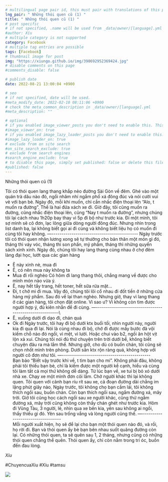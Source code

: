 ```yaml
---
# multilingual page pair id, this must pair with translations of this page. (This name must be unique)
lng_pair: " Những thói quen cũ (1) "
title: " Những thói quen cũ (1) "
# post specific
# if not specified, .name will be used from _data/owner/[language].yml
#author: Xíu
# multiple category is not supported
category: Facebook
# multiple tag entries are possible
tags: [Facebook]
# thumbnail image for post
img: "https://xiungo.github.io/img/398692952369424.jpg"
# disable comments on this page
#comments_disable: false

# publish date
date: 2022-08-21 13:00:04 +0900

# seo
# if not specified, date will be used.
#meta_modify_date: 2022-02-10 08:11:06 +0900
# check the meta_common_description in _data/owner/[language].yml
#meta_description: ""

# optional
# if you enabled image_viewer_posts you don't need to enable this. This is only if image_viewer_posts = false
#image_viewer_on: true
# if you enabled image_lazy_loader_posts you don't need to enable this. This is only if image_lazy_loader_posts = false
#image_lazy_loader_on: true
# exclude from on site search
#on_site_search_exclude: true
# exclude from search engines
#search_engine_exclude: true
# to disable this page, simply set published: false or delete this file
#published: false
---
```


<!-- outline-start -->

Những thói quen cũ (1)

Tôi có thói quen lang thang khắp nẻo đường Sài Gòn về đêm. Ghé vào một quán trà dâu nào đó, ngồi nhâm nhí ngắm phố xá đông đúc và nói cười vui vẻ với bạn bè. Ngày đó, mỗi khi muốn, chỉ cần nhấc điện thoại lên “Alo, t muốn ra đường”. Thế là hai đứa xách xe đi. Giờ đây, tôi cũng muốn ra đường, cũng nhấc điện thoại lên, cũng “Nay t muốn ra đường”, nhưng chúng tôi lại cách nhau 1h20p bay thay vì 5p đi bộ như trước kia. Đi một mình, tôi sợ mình sẽ cô đơn, lạc lõng giữa dòng người đông đúc. Nhưng nhìn trong list danh bạ, lại không biết gọi ai đi cùng và không biết liệu họ có muốn đi cùng tôi hay không.
—-\-\-\-\-\-\-\-\-\-\-\-\-\-\-\-\-\-\-\-\-\-\-\-\-\-\-\-\-\-\-\-\-\-\-\-\-\-\-\-\-\-\-
Ngày trước tôi có thói quen nhận lương xong sẽ tự thưởng cho bản thân một món gì đó, tháng thì váy vóc, tháng thì son phấn, mỹ phẩm, tháng thì những quyển sách xinh xinh. Ngày đó, chúng tôi hay lang thang cùng nhau ở chợ đêm làng đại học, lướt qua các gian hàng
- Ê này xinh nè, mua đi
- Ê, có nên mua này không ta
- Mua đi rồi nghèo
Có hôm đi lang thang thôi, chẳng mang về được cho mình món nào vừa ý.
- Ê, nay hết tẩy trang, hết toner, hết sữa rửa mặt…
- Đi, t chở mi đi mua.
Vậy đó, chúng tôi lôi cổ nhau đi đốt tiền ở những cửa hàng mỹ phẩm. Sau đó về lại than nghèo. Nhưng giờ, thay vì lang thang ở các gian hàng, tôi chọn đặt online. Vì sao ư? Vì không còn tìm được người hợp ý, đủ kiên nhẫn để đi cùng.
—-\-\-\-\-\-\-\-\-\-\-\-\-\-\-\-\-\-\-\-\-\-\-\-\-\-\-\-\-\-\-\-\-\-\-\-\-\-\-\-\-\-\-\-\-\-\-\-\-\-\-\-\-\-\-\-\
- Ê, xuống dưới đi dạo đi, chán quá
- Ok đi
Ngày trước, tôi hay đi bộ dưới ktx buổi tối, nhìn người này, người kia đi qua đi lại. Nói là cùng nhau đi bộ, chớ đi được mấy bước đã vội kiếm chỗ nào đó ngồi, vì mệt, vì lười. Hoặc chui vào b2, ngồi ăn hột vịt lộn xả xui. Chúng tôi nói đủ thứ chuyện trên trời dưới bể, không biết chuyện đâu ra mà lắm thế. Nhưng giờ, cho dù có buồn chán, tôi cũng sẽ chọn nhốt mình trên phòng. Dưới sân ktx rộn ràng quá, không hợp với người cô đơn như tôi.
—-\-\-\-\-\-\-\-\-\-\-\-\-\-\-\-\-\-\-\-\-\-\-\-\-\-\-\-\-\-\-\-\-\-\-\-\-\-\-\-\-\-\-\-\
Bạn bảo “Biết vậy trước khi về, t tìm bạn cho mi”. Không phải đâu, không phải tôi thiếu bạn bè, chỉ là kiếm được một người kề cạnh, hiểu và cùng tôi làm tất cả mọi thứ không dễ dàng. Từ lúc bạn về, xe tui bị bỏ xó dưới nhà xe. Chạy xe một mình đơn côi lắm. Chở người khác thì lại không quen. Tôi quen với cảnh bạn ríu rít sau xe, cả đoạn đường dài chẳng im lặng phút giây nào. Ngày trước, tôi không cho bạn cầm lái, tôi không thích ngồi sau, buồn chán. Còn bạn thích ngồi sau, ngắm đường xá, mây trời. Giờ tôi cũng học cách ngồi sau xe người khác, cũng thử ngắm đường xá, mây trời cũng không còn thấy chán ghét như trước kia. Hôm đi Vũng Tàu, 3 người, lẻ, nhìn qua xe bên kia, yên sau không ai ngồi, thấy thiếu gì đó. Yên sau trống vắng và lòng người cũng thế.
—-\-\-\-\-\-\-\-\-\-\-\-\-\-\-\-\-\-\-\-\-\-\-\-\-\-\-\-\-\-\-\-\-\-\
Mỗi người xuất hiện, họ sẽ để lại cho bạn một thói quen nào đó, và rồi, họ rời đi. Bạn và thói quen ấy bè bạn bên nhau suốt quãng đường còn lại. Có những thói quen, ta sẽ quên sau 1, 2 tháng, nhưng cũng có những thói quen chẳng thể quên. Thói quen ấy, chỉ còn nằm trong trí óc, buồn đến đau lòng.

_Xíu_

#ChuyencuaXiu
#Xíu
#tamsu

<!-- outline-end -->

<img src= "https://xiungo.github.io/img/398692952369424.jpg">